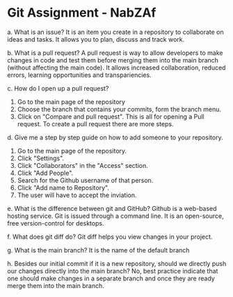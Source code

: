 # Git Assignment - NabZAf

a. What is an issue?
It is an item you create in a repository to collaborate on ideas and tasks. It allows you to plan, discuss and track work. 

b. What is a pull request?
A pull request is way to allow developers to make changes in code and test them before merging them into the main branch (without affecting the main code).
It allows increased collaboration, reduced errors, learning opportunities and transpariencies.

c. How do I open up a pull request?
1. Go to the main page of the repository
2. Choose the branch that contains your commits, form the branch menu.
3. Click on "Compare and pull request".
This is all for opening a Pull request. To create a pull request there are more steps.

d. Give me a step by step guide on how to add someone to your repository.
1. Go to the main page of the repository.
2. Click "Settings".
3. Click "Collaborators" in the "Access" section.
4. Click "Add People".
5. Search for the Github username of that person.
6. Click "Add name to Repository".
7. The user will have to accept the inviation.

e. What is the difference between git and GitHub?
Github is a web-based hosting service.
Git is issued through a command line. It is an open-source, free version-control for desktops. 

f. What does git diff do?
Git diff helps you view changes in your project.

g. What is the main branch?
It is the name of the default branch

h. Besides our initial commit if it is a new repository, should we directly push our changes directly into the main branch?
No, best practice indicate that one should make changes in a separate branch and once they are ready merge them into the main branch.  

